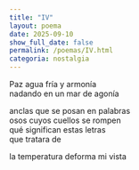 ```yaml
---
title: "IV"
layout: poema
date: 2025-09-10
show_full_date: false
permalink: /poemas/IV.html
categoria: nostalgia
---
```

Paz agua fría y armonía  
nadando en un mar de agonía  

anclas que se posan en palabras  
osos cuyos cuellos se rompen  
qué significan estas letras  
que tratara de  

la temperatura deforma mi vista  
